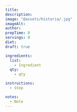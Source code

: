 ```yaml
---
title:
description:
image: "@assets/historia/.jpg"
imageAlt:
author:
prepTime: 0
servings: 0
diet:
draft: true

ingredients:
  list:
    - Ingredient
  qty:
    - qty

instructions:
  - Step

notes:
  - Note
---
```

